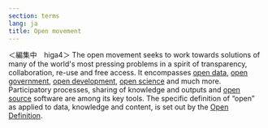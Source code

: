 ```yaml
---
section: terms
lang: ja
title: Open movement
---
```


＜編集中　higa4＞
The open movement seeks to work towards solutions of many of the world's most pressing problems in a spirit of transparency, collaboration, re-use and free access. It encompasses [open data](/glossary/en/terms/open-data/), [open government](/glossary/en/terms/open-government/), [open development](/glossary/en/terms/open-development/), [open science](/glossary/en/terms/open-science/) and much more. Participatory processes, sharing of knowledge and outputs and [open source](/glossary/en/terms/open-source/) software are among its key tools. The specific definition of “open” as applied to data, knowledge and content, is set out by the [Open Definition](/glossary/en/terms/open-definition/).
